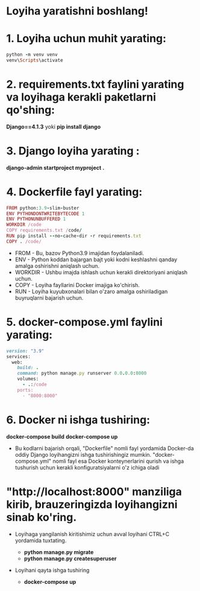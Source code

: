 
# Loyiha yaratishni boshlang! 

# 1. Loyiha uchun muhit yarating:

```rb
python -m venv venv
venv\Scripts\activate
```



# 2. requirements.txt faylini yarating va loyihaga kerakli paketlarni qo'shing:

__Django==4.1.3__  yoki __pip install django__



# 3. Django loyiha yarating :

__django-admin startproject myproject .__



# 4. Dockerfile fayl yarating:
```rb
FROM python:3.9-slim-buster
ENV PYTHONDONTWRITEBYTECODE 1
ENV PYTHONUNBUFFERED 1
WORKDIR /code
COPY requirements.txt /code/
RUN pip install --no-cache-dir -r requirements.txt
COPY . /code/
```
- FROM - Bu, bazov Python3.9 imajidan foydalaniladi.
- ENV - Python koddan bajargan bajt yoki kodni keshlashni qanday amalga oshirishni aniqlash uchun.
- WORKDIR - Ushbu imajda ishlash uchun kerakli direktoriyani aniqlash uchun.
- COPY - Loyiha fayllarini Docker imajiga ko'chirish.
- RUN - Loyiha kuyubxonalari bilan o'zaro amalga oshiriladigan buyruqlarni bajarish uchun.



# 5. docker-compose.yml faylini yarating:
```rb
version: "3.9"
services:
  web:
    build: .
    command: python manage.py runserver 0.0.0.0:8000
    volumes:
      - .:/code
    ports:
      - "8000:8000"
```



# 6. Docker ni ishga tushiring:

__docker-compose build__
__docker-compose up__

- Bu kodlarni bajarish orqali, "Dockerfile" nomli fayl yordamida Docker-da oddiy Django loyihangizni ishga tushirishingiz mumkin. "docker-compose.yml" nomli fayl esa Docker konteynerlarini qurish va ishga tushurish uchun kerakli konfiguratsiyalarni o'z ichiga oladi

# "http://localhost:8000" manziliga kirib, brauzeringizda loyihangizni sinab ko'ring.

- Loyihaga yangilanish kiritishimiz uchun avval loyihani CTRL+C yordamida tuxtating.
    - __python manage.py migrate__
    - __python manage.py createsuperuser__
    
- Loyihani qayta ishga tushiring 
    - __docker-compose up__
